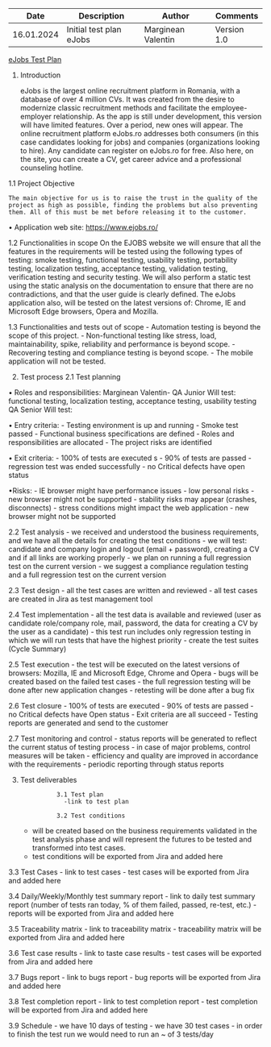 
|   Date    |       Description         |       Author         |  Comments  |
|-----------|---------------------------|----------------------|------------|
|16.01.2024 |  Initial test plan eJobs  |  Marginean Valentin  | Version 1.0| 

[eJobs Test Plan](https://github.com/ValentinMarg/Test/blob/main/eJobs%20project.docx)

1. Introduction
   
     eJobs is the largest online recruitment platform in Romania, with a database of over 4 million CVs. It was created from the desire to modernize classic recruitment methods and facilitate the employee-employer relationship.
    As the app is still under development, this version will have limited features. Over a period, new ones will appear.
    The online recruitment platform eJobs.ro addresses both consumers (in this case candidates looking for jobs) and companies (organizations looking to hire). Any candidate can register on eJobs.ro for free. Also here, on the site, you can create a CV, get career advice and a professional counseling hotline.


1.1 Project Objective

    The main objective for us is to raise the trust in the quality of the project as high as possible, finding the problems but also preventing them. All of this must be met before releasing it to the customer.
• Application web site: https://www.ejobs.ro/ 

1.2 Functionalities in scope
    On the EJOBS website we will ensure that all the features in the requirements will be tested using the following types of testing: smoke testing, functional testing, usability testing, portability testing, localization testing, acceptance testing, validation testing, verification testing and security testing.
    We will also perform a static test using the static analysis on the documentation to ensure that there are no contradictions, and that the user guide is clearly defined.
    The eJobs application also, will be tested on the latest versions of: Chrome, IE and Microsoft Edge browsers, Opera and Mozilla. 



1.3 Functionalities and tests out of scope 
    - Automation testing is beyond the scope of this project.
    - Non-functional testing like stress, load, maintainability, spike, reliability and performance is beyond scope.
    - Recovering testing and compliance testing is beyond scope.
    - The mobile application will not be tested.

2. Test process
2.1 Test planning 
   
• Roles and responsibilities:
Marginean Valentin- QA Junior	Will test: functional testing, localization testing, acceptance testing, usability testing
QA Senior	Will test:

• Entry criteria:
    - Testing environment is up and running
    - Smoke test passed
    - Functional business specifications are defined
    - Roles and responsibilities are allocated
    - The project risks are identified

• Exit criteria:
    - 100% of tests are executed s
    - 90% of tests are passed
    - regression test was ended successfully
    - no Critical defects have open status
   

•Risks:
    - IE browser might have performance issues
    - low personal risks
    - new browser might not be supported
    - stability risks may appear (crashes, disconnects)
    - stress conditions might impact the web application
    - new browser might not be supported

2.2 Test analysis
    - we received and understood the business requirements, and we have all the details for creating the test conditions
     - we will test: candidate and company login and logout (email + password), creating a CV and if all links are working properly
     -  we plan on running a full regression test on the current version
     - we suggest a compliance regulation testing and a full regression test on the current version

2.3 Test design
    - all the test cases are written and reviewed
     - all test cases are created in Jira as test management tool

2.4 Test implementation
    - all the test data is available and reviewed (user as candidate role/company role, mail, password, the data for creating a CV by the user as a candidate)
     - this test run includes only regression testing in which we will run tests that have the highest priority
     - create the test suites (Cycle Summary)



 2.5 Test execution
    - the test will be executed on the latest versions of browsers: Mozilla, IE and Microsoft Edge, Chrome and Opera
     - bugs will be created based on the failed test cases
     - the full regression testing will be done after new application changes
     - retesting will be done after a bug fix

2.6 Test closure
    - 100% of tests are executed
     - 90% of tests are passed
     - no Critical defects have Open status
     - Exit criteria are all succeed
     - Testing reports are generated and send to the customer

2.7 Test monitoring and control
     - status reports will be generated to reflect the current status of testing process
     - in case of major problems, control measures will be taken 
     - efficiency and quality are improved in accordance with the requirements
     - periodic reporting through status reports



3. Test deliverables

                 3.1 Test plan 
                   -link to test plan
                 
                 3.2 Test conditions 
    - will be created based on the business requirements validated in the test analysis phase and will represent the futures to be tested and transformed into test cases.
     - test conditions will be exported from Jira and added here

3.3 Test Cases
     - link to test cases
     - test cases will be exported from Jira and added here

3.4 Daily/Weekly/Monthly test summary report
    - link to daily test summary report (number of tests ran today, % of them failed, passed, re-test, etc.)
     - reports will be exported from Jira and added here 
 
3.5 Traceability matrix
     - link to traceability matrix
     - traceability matrix will be exported from Jira and added here 
 

3.6 Test case results
     - link to taste case results
     - test cases will be exported from Jira and added here

3.7 Bugs report
     - link to bugs report
     - bug reports will be exported from Jira and added here

3.8 Test completion report 
     - link to test completion report
     - test completion will be exported from Jira and added here

3.9 Schedule
     - we have 10 days of testing
     - we have 30 test cases
     - in order to finish the test run we would need to run an ~ of 3 tests/day
